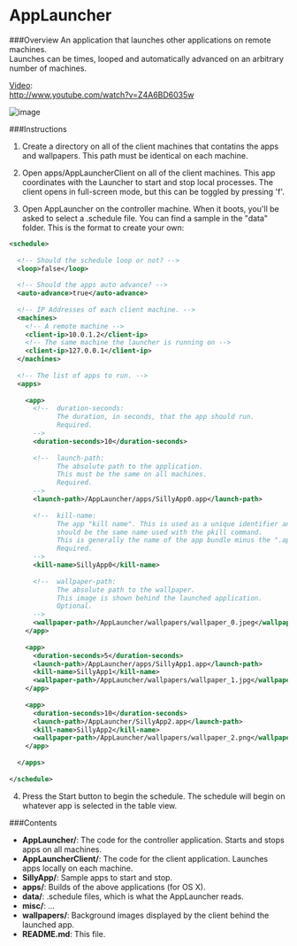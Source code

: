 AppLauncher
===========

###Overview
An application that launches other applications on remote machines.  
Launches can be times, looped and automatically advanced on an arbitrary number of machines.

[Video](http://www.youtube.com/watch?v=Z4A6BD6035w):  
http://www.youtube.com/watch?v=Z4A6BD6035w

![image](https://raw.github.com/wdlindmeier/AppLauncher/master/misc/launcher_screenshot.png)

###Instructions
1) Create a directory on all of the client machines that contatins the apps and wallpapers. This path must be identical on each machine.  

2) Open apps/AppLauncherClient on all of the client machines. This app coordinates with the Launcher to start and stop local processes. The client opens in full-screen mode, but this can be toggled by pressing 'f'.  

3) Open AppLauncher on the controller machine. When it boots, you'll be asked to select a .schedule file. You can find a sample in the "data" folder. This is the format to create your own:  

```xml
<schedule>
  
  <!-- Should the schedule loop or not? -->
  <loop>false</loop>
  
  <!-- Should the apps auto advance? -->
  <auto-advance>true</auto-advance>
  
  <!-- IP Addresses of each client machine. -->
  <machines>
  	<!-- A remote machine -->
    <client-ip>10.0.1.2</client-ip>
    <!-- The same machine the launcher is running on -->
    <client-ip>127.0.0.1</client-ip>
  </machines>
  
  <!-- The list of apps to run. -->
  <apps>
  
    <app>
      <!-- 	duration-seconds:
      		The duration, in seconds, that the app should run. 
      		Required.
      -->
      <duration-seconds>10</duration-seconds>
            
      <!-- 	launch-path:
      		The absolute path to the application.  
      		This must be the same on all machines. 
      		Required.
      -->
      <launch-path>/AppLauncher/apps/SillyApp0.app</launch-path>
      
      <!-- 	kill-name:
      		The app "kill name". This is used as a unique identifier and 
      		should be the same name used with the pkill command. 
      		This is generally the name of the app bundle minus the ".app". 
      		Required.
      -->
      <kill-name>SillyApp0</kill-name>
      
      <!-- 	wallpaper-path:
      		The absolute path to the wallpaper. 
      	   	This image is shown behind the launched application. 
      		Optional. 
      -->
      <wallpaper-path>/AppLauncher/wallpapers/wallpaper_0.jpeg</wallpaper-path>
    </app>
    
    <app>
      <duration-seconds>5</duration-seconds>
      <launch-path>/AppLauncher/apps/SillyApp1.app</launch-path>
      <kill-name>SillyApp1</kill-name>
      <wallpaper-path>/AppLauncher/wallpapers/wallpaper_1.jpg</wallpaper-path>
    </app>
    
    <app>
      <duration-seconds>10</duration-seconds>
      <launch-path>/AppLauncher/SillyApp2.app</launch-path>
      <kill-name>SillyApp2</kill-name>
      <wallpaper-path>/AppLauncher/wallpapers/wallpaper_2.png</wallpaper-path>
    </app>
    
  </apps>
  
</schedule>
```
4) Press the Start button to begin the schedule. The schedule will begin on whatever app is selected in the table view.

###Contents

* **AppLauncher/**: The code for the controller application. Starts and stops apps on all machines.
* **AppLauncherClient/**: The code for the client application. Launches apps locally on each machine. 
* **SillyApp/**: Sample apps to start and stop.
* **apps/**: Builds of the above applications (for OS X).
* **data/**: .schedule files, which is what the AppLauncher reads.
* **misc/**: ...
* **wallpapers/**: Background images displayed by the client behind the launched app.
* **README.md**: This file.

